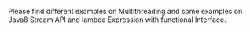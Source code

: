 Please find different examples on Multithreading and some examples on Java8 Stream API and lambda Expression with functional Interface.
